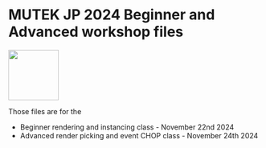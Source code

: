 # MUTEK JP 2024 Beginner and Advanced workshop files

<img src="[https://github.com/favicon.ico](https://github.com/user-attachments/assets/686bfc4b-8ca9-4db3-af4c-9a08013c370e)" width="100">


Those files are for the 
- Beginner rendering and instancing class - November 22nd 2024
- Advanced render picking and event CHOP class - November 24th 2024
